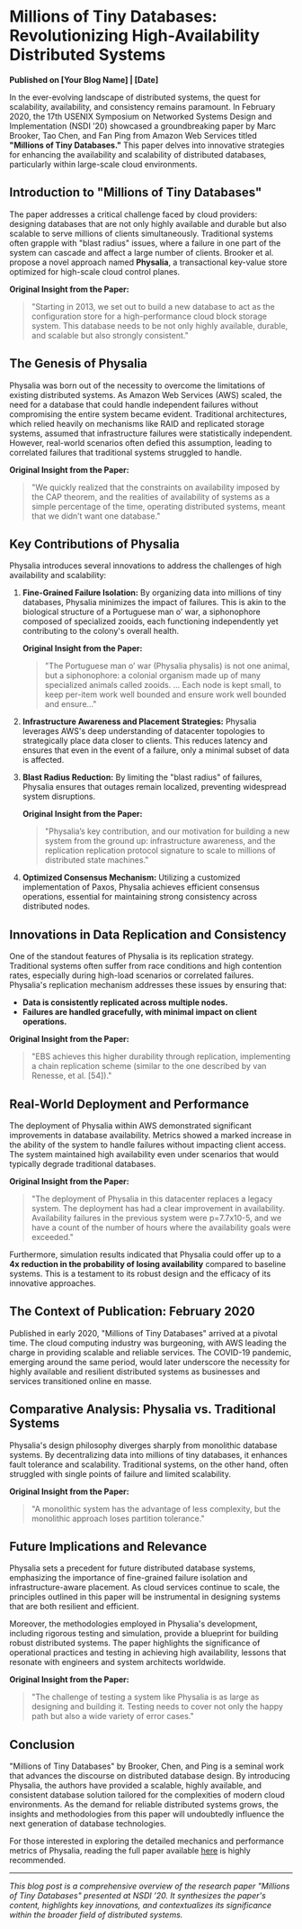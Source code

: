 # Millions of Tiny Databases: Revolutionizing High-Availability Distributed Systems

**Published on [Your Blog Name] | [Date]**

In the ever-evolving landscape of distributed systems, the quest for scalability, availability, and consistency remains paramount. In February 2020, the 17th USENIX Symposium on Networked Systems Design and Implementation (NSDI ’20) showcased a groundbreaking paper by Marc Brooker, Tao Chen, and Fan Ping from Amazon Web Services titled **"Millions of Tiny Databases."** This paper delves into innovative strategies for enhancing the availability and scalability of distributed databases, particularly within large-scale cloud environments.

## Introduction to "Millions of Tiny Databases"

The paper addresses a critical challenge faced by cloud providers: designing databases that are not only highly available and durable but also scalable to serve millions of clients simultaneously. Traditional systems often grapple with "blast radius" issues, where a failure in one part of the system can cascade and affect a large number of clients. Brooker et al. propose a novel approach named **Physalia**, a transactional key-value store optimized for high-scale cloud control planes. 

**Original Insight from the Paper:**
> "Starting in 2013, we set out to build a new database to act as the configuration store for a high-performance cloud block storage system. This database needs to be not only highly available, durable, and scalable but also strongly consistent."

## The Genesis of Physalia

Physalia was born out of the necessity to overcome the limitations of existing distributed systems. As Amazon Web Services (AWS) scaled, the need for a database that could handle independent failures without compromising the entire system became evident. Traditional architectures, which relied heavily on mechanisms like RAID and replicated storage systems, assumed that infrastructure failures were statistically independent. However, real-world scenarios often defied this assumption, leading to correlated failures that traditional systems struggled to handle.

**Original Insight from the Paper:**
> "We quickly realized that the constraints on availability imposed by the CAP theorem, and the realities of availability of systems as a simple percentage of the time, operating distributed systems, meant that we didn’t want one database."

## Key Contributions of Physalia

Physalia introduces several innovations to address the challenges of high availability and scalability:

1. **Fine-Grained Failure Isolation:** By organizing data into millions of tiny databases, Physalia minimizes the impact of failures. This is akin to the biological structure of a Portuguese man o’ war, a siphonophore composed of specialized zooids, each functioning independently yet contributing to the colony's overall health.

    **Original Insight from the Paper:**
    > "The Portuguese man o’ war (Physalia physalis) is not one animal, but a siphonophore: a colonial organism made up of many specialized animals called zooids. ... Each node is kept small, to keep per-item work well bounded and ensure work well bounded and ensure..."

2. **Infrastructure Awareness and Placement Strategies:** Physalia leverages AWS's deep understanding of datacenter topologies to strategically place data closer to clients. This reduces latency and ensures that even in the event of a failure, only a minimal subset of data is affected.

3. **Blast Radius Reduction:** By limiting the "blast radius" of failures, Physalia ensures that outages remain localized, preventing widespread system disruptions.

    **Original Insight from the Paper:**
    > "Physalia’s key contribution, and our motivation for building a new system from the ground up: infrastructure awareness, and the replication replication protocol signature to scale to millions of distributed state machines."

4. **Optimized Consensus Mechanism:** Utilizing a customized implementation of Paxos, Physalia achieves efficient consensus operations, essential for maintaining strong consistency across distributed nodes.

## Innovations in Data Replication and Consistency

One of the standout features of Physalia is its replication strategy. Traditional systems often suffer from race conditions and high contention rates, especially during high-load scenarios or correlated failures. Physalia's replication mechanism addresses these issues by ensuring that:

- **Data is consistently replicated across multiple nodes.**
- **Failures are handled gracefully, with minimal impact on client operations.**

**Original Insight from the Paper:**
> "EBS achieves this higher durability through replication, implementing a chain replication scheme (similar to the one described by van Renesse, et al. [54])."

## Real-World Deployment and Performance

The deployment of Physalia within AWS demonstrated significant improvements in database availability. Metrics showed a marked increase in the ability of the system to handle failures without impacting client access. The system maintained high availability even under scenarios that would typically degrade traditional databases.

**Original Insight from the Paper:**
> "The deployment of Physalia in this datacenter replaces a legacy system. The deployment has had a clear improvement in availability. Availability failures in the previous system were p=7.7x10-5, and we have a count of the number of hours where the availability goals were exceeded."

Furthermore, simulation results indicated that Physalia could offer up to a **4x reduction in the probability of losing availability** compared to baseline systems. This is a testament to its robust design and the efficacy of its innovative approaches.

## The Context of Publication: February 2020

Published in early 2020, "Millions of Tiny Databases" arrived at a pivotal time. The cloud computing industry was burgeoning, with AWS leading the charge in providing scalable and reliable services. The COVID-19 pandemic, emerging around the same period, would later underscore the necessity for highly available and resilient distributed systems as businesses and services transitioned online en masse.

## Comparative Analysis: Physalia vs. Traditional Systems

Physalia's design philosophy diverges sharply from monolithic database systems. By decentralizing data into millions of tiny databases, it enhances fault tolerance and scalability. Traditional systems, on the other hand, often struggled with single points of failure and limited scalability.

**Original Insight from the Paper:**
> "A monolithic system has the advantage of less complexity, but the monolithic approach loses partition tolerance."

## Future Implications and Relevance

Physalia sets a precedent for future distributed database systems, emphasizing the importance of fine-grained failure isolation and infrastructure-aware placement. As cloud services continue to scale, the principles outlined in this paper will be instrumental in designing systems that are both resilient and efficient.

Moreover, the methodologies employed in Physalia's development, including rigorous testing and simulation, provide a blueprint for building robust distributed systems. The paper highlights the significance of operational practices and testing in achieving high availability, lessons that resonate with engineers and system architects worldwide.

**Original Insight from the Paper:**
> "The challenge of testing a system like Physalia is as large as designing and building it. Testing needs to cover not only the happy path but also a wide variety of error cases."

## Conclusion

"Millions of Tiny Databases" by Brooker, Chen, and Ping is a seminal work that advances the discourse on distributed database design. By introducing Physalia, the authors have provided a scalable, highly available, and consistent database solution tailored for the complexities of modern cloud environments. As the demand for reliable distributed systems grows, the insights and methodologies from this paper will undoubtedly influence the next generation of database technologies.

For those interested in exploring the detailed mechanics and performance metrics of Physalia, reading the full paper available [here](https://www.usenix.org/conference/nsdi20/presentation/brooker) is highly recommended.

---

*This blog post is a comprehensive overview of the research paper "Millions of Tiny Databases" presented at NSDI ’20. It synthesizes the paper's content, highlights key innovations, and contextualizes its significance within the broader field of distributed systems.*